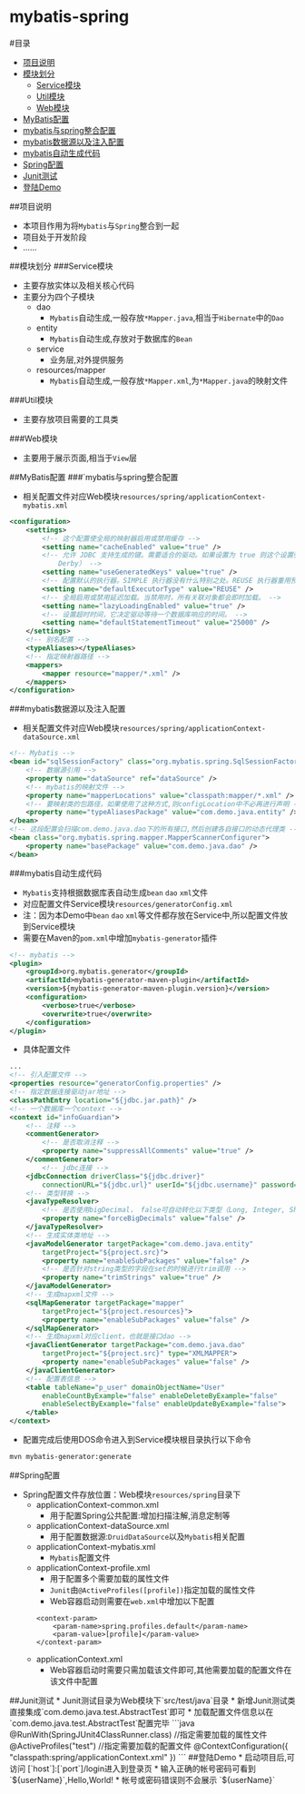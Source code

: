 # mybatis-spring
#<a name="index"></a>目录
* [项目说明](#info)
* [模块划分](#mobile)
  * [Service模块](#service)
  * [Util模块](#util)
  * [Web模块](#web)
* [MyBatis配置](#mybatis)
 * [mybatis与spring整合配置](#mybatis-spring)
 * [mybatis数据源以及注入配置](#mybatis-data)
 * [mybatis自动生成代码](#mybatis-generator)
* [Spring配置](#spring-config)
* [Junit测试](#junit)
* [登陆Demo](#login_demo)

<a name="info"></a>
##项目说明
* 本项目作用为将`Mybatis`与`Spring`整合到一起
* 项目处于开发阶段
* ......

<a name="mobile"></a>
##模块划分
<a name="service"></a>
###Service模块
* 主要存放实体以及相关核心代码
* 主要分为四个子模块
	* dao
		* `Mybatis`自动生成,一般存放`*Mapper.java`,相当于`Hibernate`中的`Dao`
	* entity
		* `Mybatis`自动生成,存放对于数据库的`Bean`
	* service
		* 业务层,对外提供服务
	* resources/mapper
		* `Mybatis`自动生成,一般存放`*Mapper.xml`,为`*Mapper.java`的映射文件

<a name="util"></a>
###Util模块
* 主要存放项目需要的工具类

<a name="web"></a>
###Web模块
* 主要用于展示页面,相当于`View`层

<a name="mybatis"></a>
##MyBatis配置
<a name="mybatis-spring"></a>
###`mybatis与spring整合配置
* 相关配置文件对应Web模块`resources/spring/applicationContext-mybatis.xml`
```xml
<configuration>
	<settings>
		<!-- 这个配置使全局的映射器启用或禁用缓存 -->
		<setting name="cacheEnabled" value="true" />
		<!-- 允许 JDBC 支持生成的键。需要适合的驱动。如果设置为 true 则这个设置强制生成的键被使用，尽管一些驱动拒绝兼容但仍然有效（比如 
			Derby） -->
		<setting name="useGeneratedKeys" value="true" />
		<!-- 配置默认的执行器。SIMPLE 执行器没有什么特别之处。REUSE 执行器重用预处理语句。BATCH 执行器重用语句和批量更新 -->
		<setting name="defaultExecutorType" value="REUSE" />
		<!-- 全局启用或禁用延迟加载。当禁用时，所有关联对象都会即时加载。 -->
		<setting name="lazyLoadingEnabled" value="true" />
		<!-- 设置超时时间，它决定驱动等待一个数据库响应的时间。 -->
		<setting name="defaultStatementTimeout" value="25000" />
	</settings>
	<!-- 别名配置 -->
	<typeAliases></typeAliases>
	<!-- 指定映射器路径 -->
	<mappers>
		<mapper resource="mapper/*.xml" />
	</mappers>
</configuration>
```
<a name="mybatis-data"></a>
###mybatis数据源以及注入配置
* 相关配置文件对应Web模块`resources/spring/applicationContext-dataSource.xml`
```xml
<!-- Mybatis -->
<bean id="sqlSessionFactory" class="org.mybatis.spring.SqlSessionFactoryBean">
	<!-- 数据源引用 -->
	<property name="dataSource" ref="dataSource" />
	<!-- mybatis的映射文件 -->
	<property name="mapperLocations" value="classpath:mapper/*.xml" />
	<!-- 要映射类的包路径，如果使用了这种方式,则configLocation中不必再进行声明 -->
	<property name="typeAliasesPackage" value="com.demo.java.entity" />
</bean>
<!-- 这段配置会扫描com.demo.java.dao下的所有接口,然后创建各自接口的动态代理类 -->
<bean class="org.mybatis.spring.mapper.MapperScannerConfigurer">
	<property name="basePackage" value="com.demo.java.dao" />
</bean>
```
<a name="mybatis-generator"></a>
###mybatis自动生成代码
* `Mybatis`支持根据数据库表自动生成`bean` `dao` `xml`文件
* 对应配置文件Service模块`resources/generatorConfig.xml`
* 注：因为本Demo中`bean` `dao` `xml`等文件都存放在Service中,所以配置文件放到Service模块
* 需要在Maven的`pom.xml`中增加`mybatis-generator`插件
```xml
<!-- mybatis -->
<plugin>
	<groupId>org.mybatis.generator</groupId>
	<artifactId>mybatis-generator-maven-plugin</artifactId>
	<version>${mybatis-generator-maven-plugin.version}</version>
	<configuration>
		<verbose>true</verbose>
		<overwrite>true</overwrite>
	</configuration>
</plugin>
```
* 具体配置文件
```xml
...
<!-- 引入配置文件 -->
<properties resource="generatorConfig.properties" />
<!-- 指定数据连接驱动jar地址 -->
<classPathEntry location="${jdbc.jar.path}" />
<!-- 一个数据库一个context -->
<context id="infoGuardian">
	<!-- 注释 -->
	<commentGenerator>
		<!-- 是否取消注释 -->
		<property name="suppressAllComments" value="true" />
	</commentGenerator>
		<!-- jdbc连接 -->
	<jdbcConnection driverClass="${jdbc.driver}"
		connectionURL="${jdbc.url}" userId="${jdbc.username}" password="${jdbc.password}" />
	<!-- 类型转换 -->
	<javaTypeResolver>
		<!-- 是否使用bigDecimal， false可自动转化以下类型（Long, Integer, Short, etc.） -->
		<property name="forceBigDecimals" value="false" />
	</javaTypeResolver>
	<!-- 生成实体类地址 -->
	<javaModelGenerator targetPackage="com.demo.java.entity"
		targetProject="${project.src}">
		<property name="enableSubPackages" value="false" />
		<!-- 是否针对string类型的字段在set的时候进行trim调用 -->
		<property name="trimStrings" value="true" />
	</javaModelGenerator>
	<!-- 生成mapxml文件 -->
	<sqlMapGenerator targetPackage="mapper"
		targetProject="${project.resources}">
		<property name="enableSubPackages" value="false" />
	</sqlMapGenerator>
	<!-- 生成mapxml对应client，也就是接口dao -->
	<javaClientGenerator targetPackage="com.demo.java.dao"
		targetProject="${project.src}" type="XMLMAPPER">
		<property name="enableSubPackages" value="false" />
	</javaClientGenerator>
	<!-- 配置表信息 -->
	<table tableName="p_user" domainObjectName="User"
		enableCountByExample="false" enableDeleteByExample="false"
		enableSelectByExample="false" enableUpdateByExample="false">
	</table>
</context>
```
* 配置完成后使用DOS命令进入到Service模块根目录执行以下命令
```Bash
mvn mybatis-generator:generate
```

<a name="spring-config"></a>
##Spring配置
* Spring配置文件存放位置：Web模块`resources/spring`目录下
	* applicationContext-common.xml
		* 用于配置Spring公共配置:增加扫描注解,消息定制等
	* applicationContext-dataSource.xml
		* 用于配置数据源:`DruidDataSource`以及`Mybatis`相关配置
	* applicationContext-mybatis.xml
		* `Mybatis`配置文件
	* applicationContext-profile.xml
		* 用于配置多个需要加载的属性文件
		* `Junit`由`@ActiveProfiles([profile])`指定加载的属性文件
		* Web容器启动则需要在`web.xml`中增加以下配置
		```
		<context-param>
			<param-name>spring.profiles.default</param-name>
			<param-value>[profile]</param-value>
		</context-param>
		```
	* applicationContext.xml
		* Web容器启动时需要只需加载该文件即可,其他需要加载的配置文件在该文件中配置

<a name="junit">
##Junit测试
* Junit测试目录为Web模块下`src/test/java`目录
* 新增Junit测试类直接集成`com.demo.java.test.AbstractTest`即可
* 加载配置文件信息以在`com.demo.java.test.AbstractTest`配置完毕
```java
@RunWith(SpringJUnit4ClassRunner.class)
//指定需要加载的属性文件
@ActiveProfiles("test")
//指定需要加载的配置文件
@ContextConfiguration({ "classpath:spring/applicationContext.xml" })
```
<a name="login_demo"></a>
##登陆Demo
* 启动项目后,可访问 [`host`]:[`port`]/login进入到登录页
* 输入正确的帐号密码可看到 `${userName}`,Hello,World!
* 帐号或密码错误则不会展示 `${userName}`
